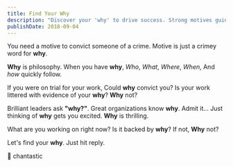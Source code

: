 ```yaml
---
title: Find Your Why
description: "Discover your 'why' to drive success. Strong motives guide brilliant leaders and great organizations, ensuring clarity and purpose in your work."
publishDate: 2018-09-04
---
```


You need a motive to convict someone of a crime.
Motive is just a crimey word for **why**.

**Why** is philosophy.
When you have **why**,
_Who_,
_What_,
_Where_,
_When_,
And _how_ quickly follow.

If you were on trial for your work,
Could **why** convict you?
Is your work littered with evidence of your **why**?
**Why** not?

Brilliant leaders ask **"why?"**.
Great organizations know **why**.
Admit it...
Just thinking of **why** gets you excited.
**Why** is thrilling.

What are you working on right now?
Is it backed by **why**?
If not,
**Why** not?

Let's find your **why**.
Just hit reply.

💝 chantastic
